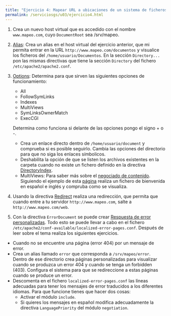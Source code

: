 ```yaml
---
title: "Ejercicio 4: Mapear URL a ubicaciones de un sistema de ficheros"
permalink: /serviciosgs/u03/ejercicio4.html
---
```


1. Crea un nuevo host virtual que es accedido con el nombre ``www.mapeo.com``, cuyo ``DocumentRoot``  sea /srv/mapeo. 

2. [Alias](http://httpd.apache.org/docs/2.4/mod/mod_alias.html#alias): Crea un alias en el host virtual del ejercicio anterior, que mi permita entrar en la 
URL ``http://www.mapeo.com/documentos`` y visualice los ficheros del ``/home/usuario/Documentos``. En la sección ``Directory...`` pon las mismas directivas que tiene la sección ``Directory`` del fichero ``/etc/apache2/apache2.conf``.

3. [Options](http://httpd.apache.org/docs/2.4/mod/core.html#options): Determina para que sirven las siguientes opciones de funcionamiento:

	* All
	* FollowSymLinks
	* Indexes
	* MultiViews
	* SymLinksOwnerMatch
	* ExecCGI

	Determina como funciona si delante de las opciones pongo el signo + o -.

	* Crea un enlace directo dentro de ``/home/usuario/document`` y comprueba si es posible seguirlo. Cambia las opciones del directorio para que no siga los enlaces símbolicos.
	* Deshabilita la opción de que se listen los archivos existentes en la carpeta cuando no existe un fichero definido en la directiva [DirectoryIndex](http://httpd.apache.org/docs/2.4/mod/mod_dir.html#directoryindex).
	* MultiViews: Para saber más sobre el [negociado de contenido](http://httpd.apache.org/docs/2.4/content-negotiation.html). Siguiendo el ejemplo de esta [página](http://www.howtoforge.com/using-apache2-content-negotiation-to-serve-different-languages) realiza un fichero de bienvenida en español e inglés y compruba como se visualiza.

4. Usando la directiva [Redirect](http://httpd.apache.org/docs/2.4/mod/mod_alias.html#redirect) realiza una redirección, que permita que cuando entre a tu servidor ``http://www.mapeo.com``, salte a ``http://www.mapeo.com/web``.

5. Con la directiva ``ErrorDocument`` se puede crear [Respuesta de error personalizadas](http://httpd.apache.org/docs/2.4/custom-error.html). Todo esto se puede llevar a cabo en el fichero ``/etc/apache2/conf-available/localized-error-pages.conf``. Después de leer sobre el tema realiza los siguientes ejercicios.

* Cuando no se encuentre una página (error 404) por un mensaje de error.
* Crea un alias llamado ``error`` que corresponda a ``/srv/mapeo/error``. Dentro de ese directorio crea páginas personalizadas para visualizar cuando  se produzca un error 404 y cuando se tenga un forbidden (403). Configura el sistema para que se redireccione a estas páginas cuando se produce un error.
* Descomenta en el fichero ``localized-error-pages.conf`` las líneas adecuadas para tener los mensajes de error traducidos a los diferentes idiomas. Para que funcione tienes que hacer dos cosas:
	* Activar el módulo ``include``.
	* Si quieres los mensajes en español modifica adecuadamente la directiva ``LanguagePriority`` del módulo ``negotiation``.